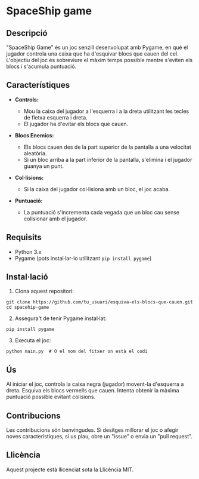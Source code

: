 # SpaceShip game

## Descripció

"SpaceShip Game" és un joc senzill desenvolupat amb Pygame, en què el jugador controla una caixa que ha d'esquivar blocs que cauen del cel. 
L'objectiu del joc és sobreviure el màxim temps possible mentre s'eviten els blocs i s'acumula puntuació.

## Característiques

- **Controls:** 
  - Mou la caixa del jugador a l'esquerra i a la dreta utilitzant les tecles de fletxa esquerra i dreta.
  - El jugador ha d'evitar els blocs que cauen.

- **Blocs Enemics:**
  - Els blocs cauen des de la part superior de la pantalla a una velocitat aleatòria.
  - Si un bloc arriba a la part inferior de la pantalla, s'elimina i el jugador guanya un punt.

- **Col·lisions:**
  - Si la caixa del jugador col·lisiona amb un bloc, el joc acaba.

- **Puntuació:**
  - La puntuació s'incrementa cada vegada que un bloc cau sense colisionar amb el jugador.

## Requisits

- Python 3.x
- Pygame (pots instal·lar-lo utilitzant `pip install pygame`)

## Instal·lació

1. Clona aquest repositori:
  ```
  git clone https://github.com/tu_usuari/esquiva-els-blocs-que-cauen.git
  cd spacehip-game
  ```

2. Assegura't de tenir Pygame instal·lat:
  ```
  pip install pygame
  ```

3. Executa el joc:
  ```
  python main.py  # O el nom del fitxer on està el codi
  ```

## Ús

Al iniciar el joc, controla la caixa negra (jugador) movent-la d'esquerra a dreta.
Esquiva els blocs vermells que cauen.
Intenta obtenir la màxima puntuació possible evitant colisions.

## Contribucions

Les contribucions són benvingudes. Si desitges millorar el joc o afegir noves característiques, si us plau, obre un "issue" o envia un "pull request".

## Llicència

Aquest projecte està llicenciat sota la Llicència MIT.

